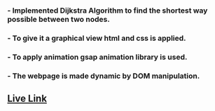 ### - Implemented **Dijkstra Algorithm** to find the shortest way possible between two nodes.
### - To give it a graphical view html and css is applied.
### - To apply animation gsap animation library is used.
### - The webpage is made dynamic by DOM manipulation.
## [Live Link](https://shortest-path-finder-gules.vercel.app/)
